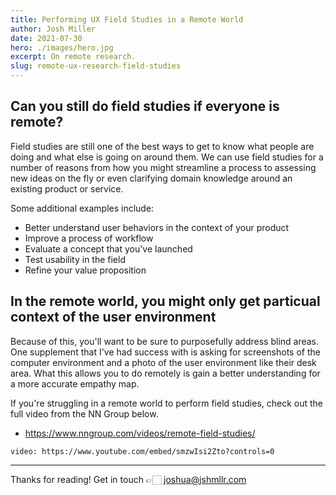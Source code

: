 ```yaml
---
title: Performing UX Field Studies in a Remote World
author: Josh Miller
date: 2021-07-30
hero: ./images/hero.jpg
excerpt: On remote research.
slug: remote-ux-research-field-studies
---
```


## Can you still do field studies if everyone is remote?

Field studies are still one of the best ways to get to know what people are doing and what else is going on around them. We can use field studies for a number of reasons from how you might streamline a process to assessing new ideas on the fly or even clarifying domain knowledge around an existing product or service.

Some additional examples include:

- Better understand user behaviors in the context of your product
- Improve a process of workflow
- Evaluate a concept that you've launched
- Test usability in the field
- Refine your value proposition

## In the remote world, you might only get particual context of the user environment

Because of this, you'll want to be sure to purposefully address blind areas. One supplement that I've had success with is asking for screenshots of the computer environment and a photo of the user environment like their desk area. What this allows you to do remotely is gain a better understanding for a more accurate empathy map.

If you're struggling in a remote world to perform field studies, check out the full video from the NN Group below.

- <https://www.nngroup.com/videos/remote-field-studies/>

`video: https://www.youtube.com/embed/smzwIsi2Zto?controls=0`

---

Thanks for reading!
Get in touch 👉🏻 [joshua@jshmllr.com](mailto:joshua@jshmllr.com)
